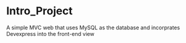 ﻿# Intro_Project
A simple MVC web that uses MySQL as the database and incorprates Devexpress into the front-end view
